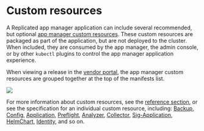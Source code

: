 # Custom resources

A Replicated app manager application can include several recommended, but optional [app manager custom resources](custom-resource-about).
These custom resources are packaged as part of the application, but are not deployed to the cluster.
When included, they are consumed by the app manager, the admin console, or by other `kubectl` plugins to control the app manager application experience.

When viewing a release in the [vendor portal](https://vendor.replicated.com/releases/), the app manager custom resources are grouped together at the top of the manifests list.

![](/images/kots-custom-resources.png)

For more information about custom resources, see the [reference section](custom-resource-about), or see the specification for an individual custom resource, including: [Backup](custom-resource-backup), [Config](custom-resource-config), [Application](custom-resource-application), [Preflight](custom-resource-preflight), [Analyzer](https://troubleshoot.sh/reference/analyzers/overview/), [Collector](https://troubleshoot.sh/reference/collectors/overview/), [Sig-Application](custom-resource-sig-application), [HelmChart](custom-resource-helmchart), [Identity](custom-resource-identity), and so on.
